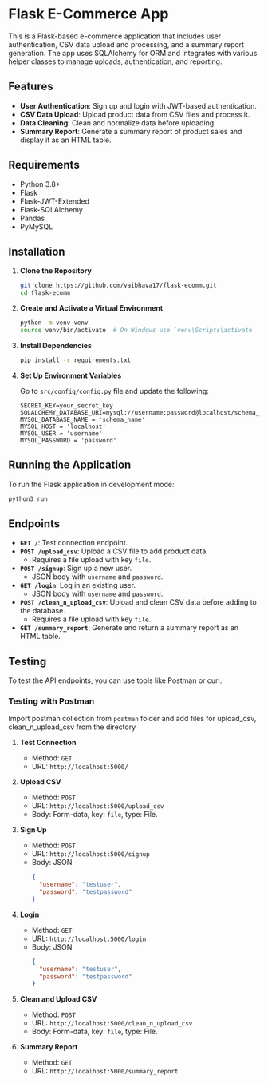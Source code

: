 # Flask E-Commerce App

This is a Flask-based e-commerce application that includes user authentication, CSV data upload and processing, and a summary report generation. The app uses SQLAlchemy for ORM and integrates with various helper classes to manage uploads, authentication, and reporting.

## Features

- **User Authentication**: Sign up and login with JWT-based authentication.
- **CSV Data Upload**: Upload product data from CSV files and process it.
- **Data Cleaning**: Clean and normalize data before uploading.
- **Summary Report**: Generate a summary report of product sales and display it as an HTML table.

## Requirements

- Python 3.8+
- Flask
- Flask-JWT-Extended
- Flask-SQLAlchemy
- Pandas
- PyMySQL

## Installation

1. **Clone the Repository**

    ```bash
    git clone https://github.com/vaibhava17/flask-ecomm.git
    cd flask-ecomm
    ```

2. **Create and Activate a Virtual Environment**

    ```bash
    python -m venv venv
    source venv/bin/activate  # On Windows use `venv\Scripts\activate`
    ```

3. **Install Dependencies**

    ```bash
    pip install -r requirements.txt
    ```

4. **Set Up Environment Variables**

    Go to `src/config/config.py` file and update the following:

    ```env
    SECRET_KEY=your_secret_key
    SQLALCHEMY_DATABASE_URI=mysql://username:password@localhost/schema_name
    MYSQL_DATABASE_NAME = 'schema_name'
    MYSQL_HOST = 'localhost'
    MYSQL_USER = 'username'
    MYSQL_PASSWORD = 'password'
    ```

## Running the Application

To run the Flask application in development mode:

```bash
python3 run
```

## Endpoints

- **`GET /`**: Test connection endpoint.
- **`POST /upload_csv`**: Upload a CSV file to add product data.
    - Requires a file upload with key `file`.
- **`POST /signup`**: Sign up a new user.
    - JSON body with `username` and `password`.
- **`GET /login`**: Log in an existing user.
    - JSON body with `username` and `password`.
- **`POST /clean_n_upload_csv`**: Upload and clean CSV data before adding to the database.
    - Requires a file upload with key `file`.
- **`GET /summary_report`**: Generate and return a summary report as an HTML table.

## Testing

To test the API endpoints, you can use tools like Postman or curl.

### Testing with Postman

Import postman collection from  `postman` folder and add files for upload_csv, clean_n_upload_csv from the directory

1. **Test Connection**
    - Method: `GET`
    - URL: `http://localhost:5000/`

2. **Upload CSV**
    - Method: `POST`
    - URL: `http://localhost:5000/upload_csv`
    - Body: Form-data, key: `file`, type: File.

3. **Sign Up**
    - Method: `POST`
    - URL: `http://localhost:5000/signup`
    - Body: JSON
      ```json
      {
        "username": "testuser",
        "password": "testpassword"
      }
      ```

4. **Login**
    - Method: `GET`
    - URL: `http://localhost:5000/login`
    - Body: JSON
      ```json
      {
        "username": "testuser",
        "password": "testpassword"
      }
      ```

5. **Clean and Upload CSV**
    - Method: `POST`
    - URL: `http://localhost:5000/clean_n_upload_csv`
    - Body: Form-data, key: `file`, type: File.

6. **Summary Report**
    - Method: `GET`
    - URL: `http://localhost:5000/summary_report`

